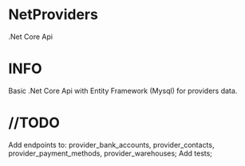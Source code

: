 # NetProviders
.Net Core Api 

# INFO
Basic .Net Core Api with Entity Framework (Mysql) for providers data.

# //TODO
Add endpoints to: provider_bank_accounts, provider_contacts, provider_payment_methods, provider_warehouses; Add tests;
